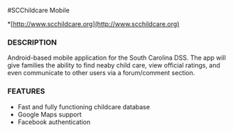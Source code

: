 #SCChildcare Mobile

*[http://www.scchildcare.org](http://www.scchildcare.org)


### DESCRIPTION

  Android-based mobile application for the South Carolina DSS. The app will give families the ability to find neaby child care,
view official ratings, and even communicate to other users via a forum/comment section. 


### FEATURES

* Fast and fully functioning childcare database
* Google Maps support
* Facebook authentication



